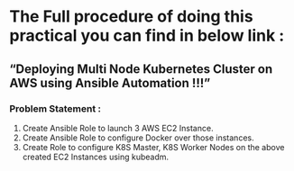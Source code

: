 # The Full procedure of doing this practical you can find in below link :

## “Deploying Multi Node Kubernetes Cluster on AWS using Ansible Automation !!!”

### Problem Statement :

1. Create Ansible Role to launch 3 AWS EC2 Instance.
2. Create Ansible Role to configure Docker over those instances.
3. Create Role to configure K8S Master, K8S Worker Nodes on the above created EC2 Instances using kubeadm.

